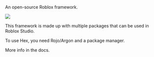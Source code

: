 An open-source Roblox framework.

![](https://img.shields.io/badge/Status-Alpha-green.svg)

This framework is made up with multiple packages
that can be used in Roblox Studio.

To use Hex, you need Rojo/Argon and a package
manager.

More info in the docs.
